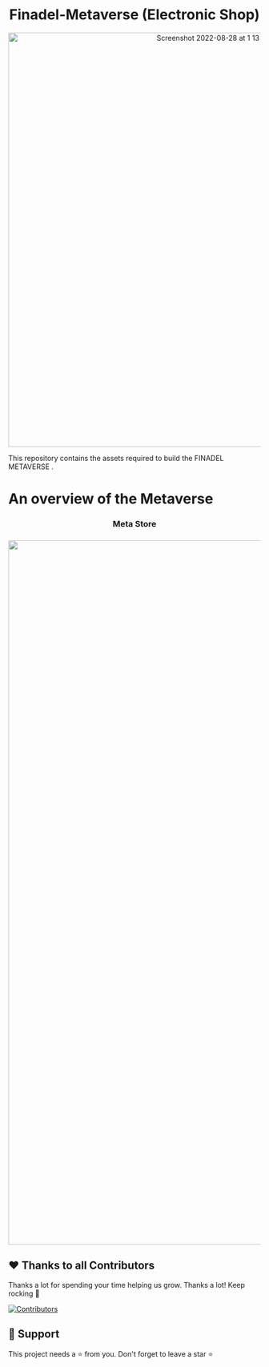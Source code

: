 


<h1 align="center">Finadel-Metaverse (Electronic Shop)</h1>


<p align="center">
<img width="828" alt="Screenshot 2022-08-28 at 1 13 57 AM" src="https://user-images.githubusercontent.com/86067292/187045726-b8ab7f66-5e0f-4186-bd15-4175b850b567.png">
</p>





This repository contains the assets required to build the FINADEL METAVERSE  . 


# An overview of the Metaverse

<h3 align="center">  Meta Store </h3>

<h3 align="center"> <img width="1408" alt="Screenshot 2022-08-28 at 2 02 56 AM" src="https://user-images.githubusercontent.com/86067292/187047045-187f36f3-e80f-42fa-9ca3-eca7e6742db2.png">
 </h3>




##  ❤️ Thanks to all Contributors

Thanks a lot for spending your time helping us grow. Thanks a lot! Keep rocking 🍻
<p> 
 
[![Contributors](https://contrib.rocks/image?repo=Finadel1/Finadel-Metaverse)](https://github.com/Finadel1/Finadel-Metaverse)
 
</p>


## 🙏 Support

This project needs a ⭐️ from you. Don't forget to leave a star ⭐️

